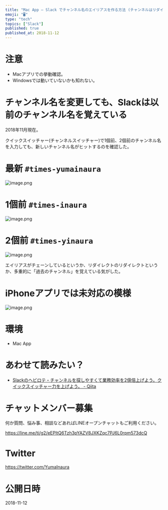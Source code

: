 ```yaml
---
title: "Mac App – Slack でチャンネル名のエイリアスを作る方法 (チャンネルはリダイレクトされる)"
emoji: "🖥"
type: "tech"
topics: ["Slack"]
published: true
published_at: 2018-11-12
---
```


# 注意

- Macアプリでの挙動確認。
- Windowsでは動いていないかも知れない。

# チャンネル名を変更しても、Slackは以前のチャンネル名を覚えている

2018年11月現在。

クイックスイッチャー(チャンネルスイッチャー)で1個前、2個前のチャンネル名を入力しても、新しいチャンネル名がヒットするのを確認した。


# 最新 `#times-yumainaura`

![image.png](https://qiita-image-store.s3.amazonaws.com/0/89618/7dd94bf6-d481-28e9-c0bd-d8382730031b.png)


# 1個前 `#times-inaura`


![image.png](https://qiita-image-store.s3.amazonaws.com/0/89618/bfe96986-d3de-d118-fc5a-ad92d06492b3.png)

# 2個前 `#times-yinaura`

![image.png](https://qiita-image-store.s3.amazonaws.com/0/89618/d3f884bd-bed7-d3e4-f7ce-f5eca2fba244.png)


エイリアスがチェーンしているというか、リダイレクトのリダイレクトというか、多重的に「過去のチャンネル」を覚えている気がした。

# iPhoneアプリでは未対応の模様

![image.png](https://qiita-image-store.s3.amazonaws.com/0/89618/04239a79-023f-4b15-a036-7a9dba57f71a.png)



# 環境

- Mac App

# あわせて読みたい？

- [Slackのヘビロテ・チャンネルを探しやすくて業務効率を2億倍上げよう。クイックスイッチャー力を上げよう。 - Qiita](https://qiita.com/YumaInaura/items/9cfddde788b666c470e1)








<!-- Update From Qiita API -->

# チャットメンバー募集


何か質問、悩み事、相談などあればLINEオープンチャットもご利用ください。

https://line.me/ti/g2/eEPltQ6Tzh3pYAZV8JXKZqc7PJ6L0rpm573dcQ





# Twitter


https://twitter.com/YumaInaura


<!-- Update From Qiita API -->



# 公開日時

2018-11-12
